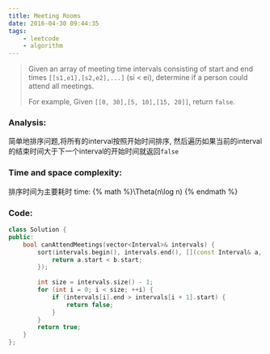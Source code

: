 ```yaml
---
title: Meeting Rooms
date: 2016-04-30 09:44:35
tags: 
    - leetcode
    - algorithm
---
```

>Given an array of meeting time intervals consisting of start and end times `[[s1,e1],[s2,e2],...]` (si < ei), determine if a person could attend all meetings.
>
>For example,
>Given `[[0, 30],[5, 10],[15, 20]]`,
>return `false`.
<!-- more -->
### Analysis:
简单地排序问题,将所有的interval按照开始时间排序,
然后遍历如果当前的interval的结束时间大于下一个interval的开始时间就返回`false`
### Time and space complexity:
排序时间为主要耗时
time: {% math %}\Theta(n\log n) {% endmath %}
### Code:
```cpp
class Solution {
public:
    bool canAttendMeetings(vector<Interval>& intervals) {
        sort(intervals.begin(), intervals.end(), [](const Interval& a, const Interval& b){
            return a.start < b.start;
        });
        
        int size = intervals.size() - 1;
        for (int i = 0; i < size; ++i) {
            if (intervals[i].end > intervals[i + 1].start) {
                return false;
            }
        }
        return true;
    }
};
```